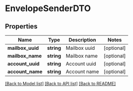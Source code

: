# EnvelopeSenderDTO

## Properties
Name | Type | Description | Notes
------------ | ------------- | ------------- | -------------
**mailbox_uuid** | **string** | Mailbox uuid | [optional] 
**mailbox_name** | **string** | Mailbox name | [optional] 
**account_uuid** | **string** | Account uuid | [optional] 
**account_name** | **string** | Account name | [optional] 

[[Back to Model list]](../../README.md#documentation-for-models) [[Back to API list]](../../README.md#documentation-for-api-endpoints) [[Back to README]](../../README.md)

